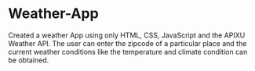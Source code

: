 # Weather-App
Created a weather App using only HTML, CSS, JavaScript and the APIXU Weather API. The user can enter the zipcode of a particular place and the current weather conditions like the temperature and climate condition can be obtained.
